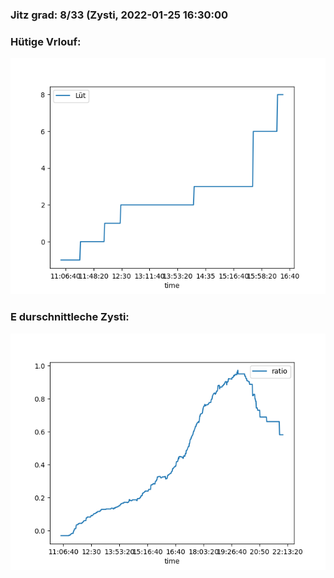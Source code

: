 ### Jitz grad: 8/33 (Zysti, 2022-01-25 16:30:00

### Hütige Vrlouf:
![Graph](Today.png)

### E durschnittleche Zysti:
![Graph](Zysti.png)